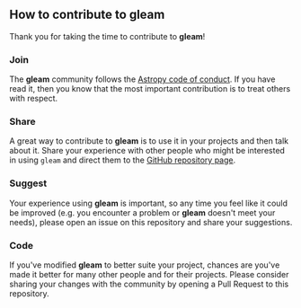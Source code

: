 ## How to contribute to **gleam**

Thank you for taking the time to contribute to **gleam**!

### Join

The **gleam** community follows the [Astropy code of conduct](https://www.astropy.org/code_of_conduct.html).
If you have read it, then you know that the most important contribution is to treat others with respect.

### Share

A great way to contribute to **gleam** is to use it in your projects and then talk about it. Share
your experience with other people who might be interested in using `gleam` and direct them to the
[GitHub repository page](https://github.com/multiwavelength/gleam).

### Suggest

Your experience using **gleam** is important, so any time you feel like it could be improved (e.g. you
encounter a problem or **gleam** doesn't meet your needs), please open an issue on this repository and
share your suggestions.

### Code

If you've modified **gleam** to better suite your project, chances are you've made it better for
many other people and for their projects. Please consider sharing your changes with the community
by opening a Pull Request to this repository.
